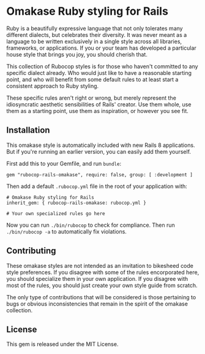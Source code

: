 # Omakase Ruby styling for Rails

Ruby is a beautifully expressive language that not only tolerates many different dialects, but celebrates their diversity. It was never meant as a language to be written exclusively in a single style across all libraries, frameworks, or applications. If you or your team has developed a particular house style that brings you joy, you should cherish that.

This collection of Rubocop styles is for those who haven't committed to any specific dialect already. Who would just like to have a reasonable starting point, and who will benefit from some default rules to at least start a consistent approach to Ruby styling.

These specific rules aren't right or wrong, but merely represent the idiosyncratic aesthetic sensibilities of Rails' creator. Use them whole, use them as a starting point, use them as inspiration, or however you see fit.

## Installation

This omakase style is automatically included with new Rails 8 applications. But if you're running an earlier version, you can easily add them yourself.

First add this to your Gemfile, and run `bundle`:

`gem "rubocop-rails-omakase", require: false, group: [ :development ]`

Then add a default `.rubocop.yml` file in the root of your application with:

```
# Omakase Ruby styling for Rails
inherit_gem: { rubocop-rails-omakase: rubocop.yml }

# Your own specialized rules go here
```

Now you can run `./bin/rubocop` to check for compliance. Then run `./bin/rubocop -a` to automatically fix violations.


## Contributing

These omakase styles are not intended as an invitation to bikesheed code style preferences. If you disagree with some of the rules encorporated here, you should specialize them in your own application. If you disagree with most of the rules, you should just create your own style guide from scratch.

The only type of contributions that will be considered is those pertaining to bugs or obvious inconsistencies that remain in the spirit of the omakase collection.


## License

This gem is released under the MIT License.
